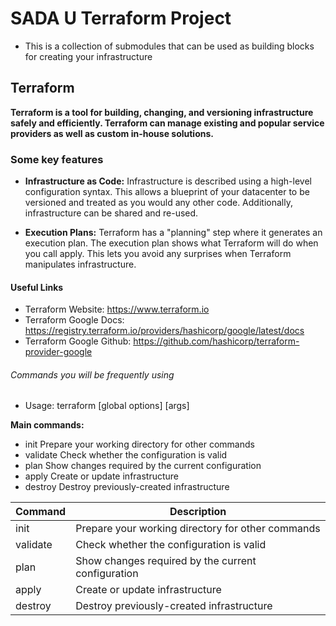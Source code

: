 # SADA U Terraform Project

* This is a collection of submodules that can be used as building blocks for creating your infrastructure

## Terraform 
**Terraform is a tool for building, changing, and versioning infrastructure safely and efficiently. Terraform can manage existing and popular service providers as well as custom in-house solutions.**

### Some key features

* __Infrastructure as Code:__ Infrastructure is described using a high-level configuration syntax. This allows a blueprint of your datacenter to be versioned and treated as you would any other code. Additionally, infrastructure can be shared and re-used.

* __Execution Plans:__ Terraform has a "planning" step where it generates an execution plan. The execution plan shows what Terraform will do when you call apply. This lets you avoid any surprises when Terraform manipulates infrastructure.

#### Useful Links

* Terraform Website: https://www.terraform.io
* Terraform Google Docs: https://registry.terraform.io/providers/hashicorp/google/latest/docs
* Terraform Google Github: https://github.com/hashicorp/terraform-provider-google

###### Commands you will be frequently using
- Usage: terraform [global options] <subcommand> [args]

__Main commands:__
 - init          Prepare your working directory for other commands
 - validate      Check whether the configuration is valid
 - plan          Show changes required by the current configuration
 - apply         Create or update infrastructure
 - destroy       Destroy previously-created infrastructure

Command      | Description
------------ | -------------
init | Prepare your working directory for other commands
validate | Check whether the configuration is valid
plan | Show changes required by the current configuration
apply | Create or update infrastructure
destroy | Destroy previously-created infrastructure